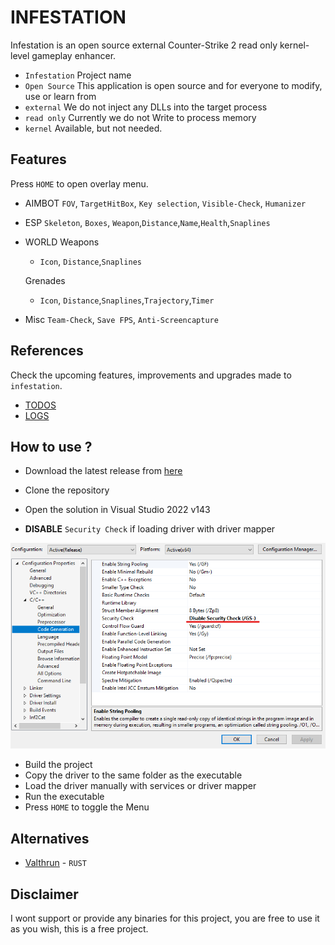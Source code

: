 # INFESTATION

Infestation is an open source external Counter-Strike 2 read only kernel-level gameplay enhancer.
- `Infestation` Project name
- `Open Source` This application is open source and for everyone to modify, use or learn from
- `external` We do not inject any DLLs into the target process
- `read only` Currently we do not Write to process memory
- `kernel` Available, but not needed.
 

## Features 

Press `HOME` to open overlay menu.

- AIMBOT
	`FOV`, `TargetHitBox`, `Key selection`, `Visible-Check`, `Humanizer`

- ESP
	`Skeleton`, `Boxes`, `Weapon`,`Distance`,`Name`,`Health`,`Snaplines`
 
-	WORLD
	Weapons
	- `Icon`, `Distance`,`Snaplines`
	
	Grenades
	- `Icon`, `Distance`,`Snaplines`,`Trajectory`,`Timer`

- Misc
	`Team-Check`, `Save FPS`, `Anti-Screencapture`

## References

Check the upcoming features, improvements and upgrades made to `infestation`.

- [TODOS](https://github.com/vsaint1/cs2-infestation/blob/master/TODO.md)
- [LOGS](https://github.com/vsaint1/cs2-infestation/blob/master/CHANGELOG.md)

## How to use ?

- Download the latest release from [here](https://github.com/vsaint1/cs2-infestation)

- Clone the repository
- Open the solution in Visual Studio 2022 v143
- **DISABLE** `Security Check` if loading driver with driver mapper

<img src="./examples/security_check.png">

- Build the project
- Copy the driver to the same folder as the executable
- Load the driver manually with services or driver mapper
- Run the executable
- Press `HOME` to toggle the Menu

## Alternatives

- [Valthrun](https://github.com/Valthrun/Valthrun) - `RUST`

## Disclaimer

I wont support or provide any binaries for this project, you are free to use it as you wish, this is a free project.

